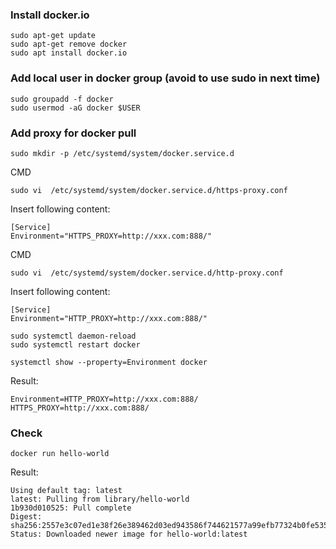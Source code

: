 ### Install docker.io
```
sudo apt-get update
sudo apt-get remove docker
sudo apt install docker.io
```

### Add local user in docker group (avoid to use sudo in next time)
```
sudo groupadd -f docker
sudo usermod -aG docker $USER
```

### Add proxy for docker pull
```
sudo mkdir -p /etc/systemd/system/docker.service.d
```
CMD
```
sudo vi  /etc/systemd/system/docker.service.d/https-proxy.conf
```
Insert following content:
```
[Service]
Environment="HTTPS_PROXY=http://xxx.com:888/"
```
CMD
```
sudo vi  /etc/systemd/system/docker.service.d/http-proxy.conf
```
Insert following content:
```
[Service]
Environment="HTTP_PROXY=http://xxx.com:888/"
```

```
sudo systemctl daemon-reload
sudo systemctl restart docker
```

```
systemctl show --property=Environment docker
```

Result:
```
Environment=HTTP_PROXY=http://xxx.com:888/ HTTPS_PROXY=http://xxx.com:888/
```
### Check
`docker run hello-world`

Result:
```
Using default tag: latest
latest: Pulling from library/hello-world
1b930d010525: Pull complete
Digest: sha256:2557e3c07ed1e38f26e389462d03ed943586f744621577a99efb77324b0fe535
Status: Downloaded newer image for hello-world:latest
```
